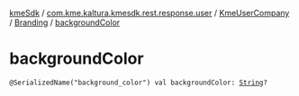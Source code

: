 [kmeSdk](../../../index.md) / [com.kme.kaltura.kmesdk.rest.response.user](../../index.md) / [KmeUserCompany](../index.md) / [Branding](index.md) / [backgroundColor](./background-color.md)

# backgroundColor

`@SerializedName("background_color") val backgroundColor: `[`String`](https://kotlinlang.org/api/latest/jvm/stdlib/kotlin/-string/index.html)`?`